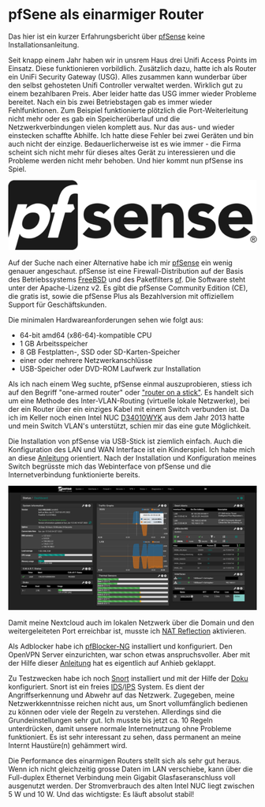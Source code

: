 # pfSene als einarmiger Router

Das hier ist ein kurzer Erfahrungsbericht über [pfSense](https://de.wikipedia.org/wiki/PfSense) keine Installationsanleitung.

Seit knapp einem Jahr haben wir in unsrem Haus drei Unifi Access Points im Einsatz. Diese funktionieren vorbildlich. Zusätzlich dazu, hatte ich als Router ein  UniFi Security Gateway (USG). Alles zusammen kann wunderbar über den selbst gehosteten Unifi Controller verwaltet werden. Wirklich gut zu einem bezahlbaren Preis. Aber leider hatte das USG immer wieder Probleme bereitet. Nach ein bis zwei Betriebstagen gab es immer wieder Fehlfunktionen. Zum Beispiel funktionierte plötzlich die Port-Weiterleitung nicht mehr oder es gab ein Speicherüberlauf und die Netzwerkverbindungen vielen komplett aus. Nur das aus- und wieder einstecken schaffte Abhilfe. Ich hatte diese Fehler bei zwei Geräten und bin auch nicht der einzige. Bedauerlicherweise ist es wie immer - die Firma scheint sich nicht mehr für dieses altes Gerät zu interessieren und die Probleme werden nicht mehr behoben. Und hier kommt nun pfSense ins Spiel.

![](PfSense_logo.png)

Auf der Suche nach einer Alternative habe ich mir [pfSense](https://de.wikipedia.org/wiki/PfSense) ein wenig genauer angeschaut. pfSense ist eine Firewall-Distribution auf der Basis des Betriebssystems [FreeBSD](https://de.wikipedia.org/wiki/FreeBSD) und des Paketfilters [pf](https://de.wikipedia.org/wiki/Pf_(Paketfilter)). Die Software steht unter der Apache-Lizenz v2. Es gibt die pfSense Community Edition (CE), die gratis ist, sowie die pfSense Plus als Bezahlversion mit offiziellem Support für Geschäftskunden. 

Die minimalen Hardwareanforderungen sehen wie folgt aus:

* 64-bit amd64 (x86-64)-kompatible CPU
* 1 GB Arbeitsspeicher
* 8 GB Festplatten-, SSD oder SD-Karten-Speicher
* einer oder mehrere Netzwerkanschlüsse
* USB-Speicher oder DVD-ROM Laufwerk zur Installation

Als ich nach einem Weg suchte, pfSense einmal auszuprobieren, stiess ich auf den Begriff "one-armed router" oder ["router on a stick"](https://en.wikipedia.org/wiki/Router_on_a_stick). Es handelt sich um eine Methode des Inter-VLAN-Routing (virtuelle lokale Netzwerke), bei der ein Router über ein einziges Kabel mit einem Switch verbunden ist. Da ich im Keller noch einen Intel NUC [D34010WYK](https://ark.intel.com/content/www/de/de/ark/products/76978/intel-nuc-kit-d34010wyk.html) aus dem Jahr 2013 hatte und mein Switch VLAN's unterstützt, schien mir das eine gute Möglichkeit.

Die Installation von pfSense via USB-Stick ist ziemlich einfach. Auch die Konfiguration des LAN und WAN Interface ist ein Kinderspiel. Ich habe mich an diese [Anleitung](https://thunderysteak.github.io/pfsense-single-nic-vlans) orientiert. Nach der Installation und Konfiguration meines Switch begrüsste mich das Webinterface von pfSense und die Internetverbindung funktionierte bereits.

![](dashboard.png)

Damit meine Nextcloud auch im lokalen Netzwerk über die Domain und den weitergeleiteten Port erreichbar ist, musste ich [NAT Reflection](https://docs.netgate.com/pfsense/en/latest/recipes/port-forwards-from-local-networks.html) aktivieren.

Als Adblocker habe ich [pfBlocker-NG](https://docs.netgate.com/pfsense/en/latest/packages/pfblocker.html?highlight=pfblock) installiert und konfiguriert. Den OpenVPN Server einzurichten, war schon etwas anspruchsvoller. Aber mit der Hilfe dieser [Anleitung](https://technium.ch/pfsense-openvpn-server-und-user-einrichten-tutorial/) hat es eigentlich auf Anhieb geklappt. 

Zu Testzwecken habe ich noch [Snort](https://de.wikipedia.org/wiki/Snort) installiert und mit der Hilfe der [Doku](https://docs.netgate.com/pfsense/en/latest/packages/snort/setup.html) konfiguriert. Snort ist ein freies [IDS](https://de.wikipedia.org/wiki/Intrusion_Detection_System)/[IPS](https://de.wikipedia.org/wiki/Intrusion_Prevention_System) System. Es dient der Angriffserkennung und Abwehr auf das Netzwerk. Zugegeben, meine Netzwerkkenntnisse reichen nicht aus, um Snort vollumfänglich bedienen zu können oder viele der Regeln zu verstehen. Allerdings sind die Grundeinstellungen sehr gut. Ich musste bis jetzt ca. 10 Regeln unterdrücken, damit unsere normale Internetnutzung ohne Probleme funktioniert. Es ist sehr interessant zu sehen, dass permanent an meine Internt Haustüre(n) gehämmert wird.

Die Performance des einarmigen Routers stellt sich als sehr gut heraus. Wenn ich nicht gleichzeitig grosse Daten im LAN verschiebe, kann über die Full-duplex Ethernet Verbindung mein Gigabit Glasfaseranschluss voll ausgenutzt werden. Der Stromverbrauch des alten Intel NUC liegt zwischen 5 W und 10 W. Und das wichtigste: Es läuft absolut stabil!

